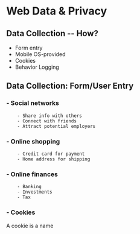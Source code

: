 # Web Data & Privacy

## Data Collection -- How?
- Form entry
- Mobile OS-provided
- Cookies
- Behavior Logging

## Data Collection: Form/User Entry

 ### - Social networks
        - Share info with others
        - Connect with friends
        - Attract potential employers
### - Online shopping 
        - Credit card for payment
        - Home address for shipping 
### - Online finances
        - Banking
        - Investments
        - Tax
### - Cookies

A cookie is a name
